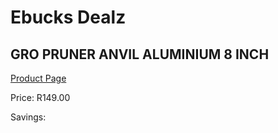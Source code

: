 
# Ebucks Dealz
## GRO PRUNER ANVIL ALUMINIUM 8 INCH
[Product Page](https://www.ebucks.com/web/shop/productSelected.do?prodId=1234786434&catId=1240121041)

Price: R149.00

Savings: 


	